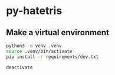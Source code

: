 # py-hatetris

## Make a virtual environment

```sh
python3 -m venv .venv
source .venv/bin/activate
pip install -r requirements/dev.txt

deactivate
```

